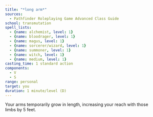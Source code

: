 ```yaml
---
title: "*long arm*"
sources:
  - Pathfinder Roleplaying Game Advanced Class Guide
school: transmutation
spell_lists:
  - {name: alchemist, level: 1}
  - {name: bloodrager, level: 1}
  - {name: magus, level: 1}
  - {name: sorcerer/wizard, level: 1}
  - {name: summoner, level: 1}
  - {name: witch, level: 1}
  - {name: medium, level: 1}
casting_time: 1 standard action
components:
  - V
  - S
range: personal
target: you
duration: 1 minute/level (D)
---
```


Your arms temporarily grow in length, increasing your reach with those limbs by 5 feet.


